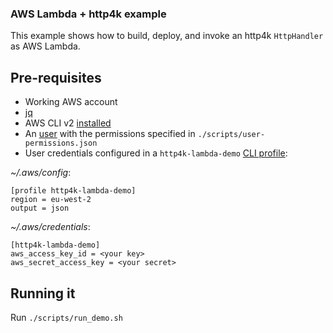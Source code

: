 ### AWS Lambda + http4k example

This example shows how to build, deploy, and invoke an http4k `HttpHandler` as AWS Lambda.

## Pre-requisites

* Working AWS account
* [jq](https://stedolan.github.io/jq/download/)
* AWS CLI v2 [installed](https://docs.aws.amazon.com/cli/latest/userguide/install-cliv2.html)
* An [user](https://aws.amazon.com/iam/) with the permissions specified in `./scripts/user-permissions.json`
* User credentials configured in a `http4k-lambda-demo` [CLI profile](https://docs.aws.amazon.com/cli/latest/userguide/cli-configure-profiles.html): 

*~/.aws/config*:

```
[profile http4k-lambda-demo]
region = eu-west-2
output = json
```
*~/.aws/credentials*:

```
[http4k-lambda-demo]
aws_access_key_id = <your key>
aws_secret_access_key = <your secret>
```

## Running it

Run `./scripts/run_demo.sh`

